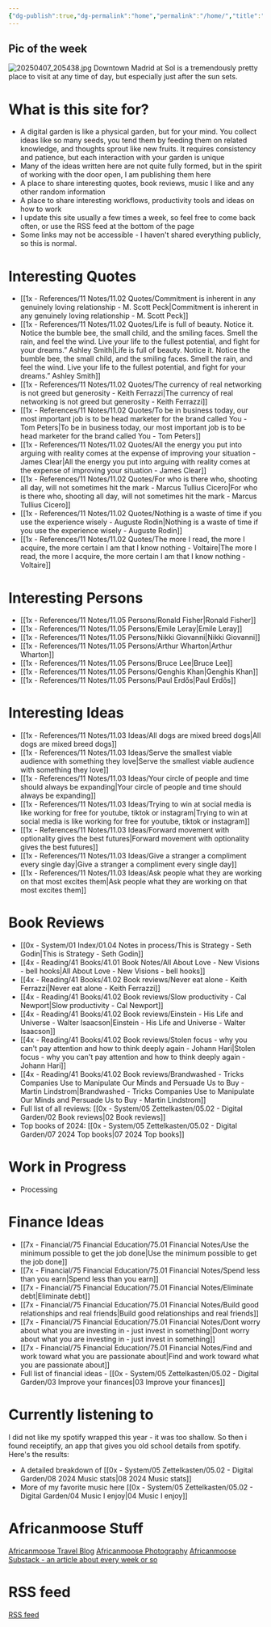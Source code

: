 ```yaml
---
{"dg-publish":true,"dg-permalink":"home","permalink":"/home/","title":"AfricanMoose Digital Garden","tags":["gardenEntry"],"dgShowFileTree":true,"created":"2025-04-09T14:47:43.247+03:00","updated":"2025-04-09T14:47:43.247+03:00"}
---
```


## Pic of the week 
![20250407_205438.jpg](/img/user/2x%20-%20Planning/23%20Periodic%20Reviews/23.06%20Daily%20logs/20250407_205438.jpg)
Downtown Madrid at Sol is a tremendously pretty place to visit at any time of day, but especially just after the sun sets.

# What is this site for?

- A digital garden is like a physical garden, but for your mind. You collect ideas like so many seeds, you tend them by feeding them on related knowledge, and thoughts sprout like new fruits. It requires consistency and patience, but each interaction with your garden is unique
- Many of the ideas written here are not quite fully formed, but in the spirit of working with the door open, I am publishing them here
- A place to share interesting quotes, book reviews, music I like and any other random information
- A place to share interesting workflows, productivity tools and ideas on how to work
- I update this site usually a few times a week, so feel free to come back often, or use the RSS feed at the bottom of the page
- Some links may not be accessible - I haven't shared everything publicly, so this is normal.


# Interesting Quotes

- [[1x - References/11 Notes/11.02 Quotes/Commitment is inherent in any genuinely loving relationship - M. Scott Peck\|Commitment is inherent in any genuinely loving relationship - M. Scott Peck]]
- [[1x - References/11 Notes/11.02 Quotes/Life is full of beauty. Notice it. Notice the bumble bee, the small child, and the smiling faces. Smell the rain, and feel the wind. Live your life to the fullest potential, and fight for your dreams.”  Ashley Smith\|Life is full of beauty. Notice it. Notice the bumble bee, the small child, and the smiling faces. Smell the rain, and feel the wind. Live your life to the fullest potential, and fight for your dreams.”  Ashley Smith]]
- [[1x - References/11 Notes/11.02 Quotes/The currency of real networking is not greed but generosity - Keith Ferrazzi\|The currency of real networking is not greed but generosity - Keith Ferrazzi]]
- [[1x - References/11 Notes/11.02 Quotes/To be in business today, our most important job is to be head marketer for the brand called You - Tom Peters\|To be in business today, our most important job is to be head marketer for the brand called You - Tom Peters]]
- [[1x - References/11 Notes/11.02 Quotes/All the energy you put into arguing with reality comes at the expense of improving your situation - James Clear\|All the energy you put into arguing with reality comes at the expense of improving your situation - James Clear]]
- [[1x - References/11 Notes/11.02 Quotes/For who is there who, shooting all day, will not sometimes hit the mark - Marcus Tullius Cicero\|For who is there who, shooting all day, will not sometimes hit the mark - Marcus Tullius Cicero]]
- [[1x - References/11 Notes/11.02 Quotes/Nothing is a waste of time if you use the experience wisely - Auguste Rodin\|Nothing is a waste of time if you use the experience wisely - Auguste Rodin]]
- [[1x - References/11 Notes/11.02 Quotes/The more I read, the more I acquire, the more certain I am that I know nothing - Voltaire\|The more I read, the more I acquire, the more certain I am that I know nothing - Voltaire]]

# Interesting Persons

- [[1x - References/11 Notes/11.05 Persons/Ronald Fisher\|Ronald Fisher]]
- [[1x - References/11 Notes/11.05 Persons/Emile Leray\|Emile Leray]]
- [[1x - References/11 Notes/11.05 Persons/Nikki Giovanni\|Nikki Giovanni]]
- [[1x - References/11 Notes/11.05 Persons/Arthur Wharton\|Arthur Wharton]]
- [[1x - References/11 Notes/11.05 Persons/Bruce Lee\|Bruce Lee]]
- [[1x - References/11 Notes/11.05 Persons/Genghis Khan\|Genghis Khan]]
- [[1x - References/11 Notes/11.05 Persons/Paul Erdős\|Paul Erdős]]

# Interesting Ideas
- [[1x - References/11 Notes/11.03 Ideas/All dogs are mixed breed dogs\|All dogs are mixed breed dogs]]
- [[1x - References/11 Notes/11.03 Ideas/Serve the smallest viable audience with something they love\|Serve the smallest viable audience with something they love]]
- [[1x - References/11 Notes/11.03 Ideas/Your circle of people and time should always be expanding\|Your circle of people and time should always be expanding]]
- [[1x - References/11 Notes/11.03 Ideas/Trying to win at social media is like working for free for youtube, tiktok or instagram\|Trying to win at social media is like working for free for youtube, tiktok or instagram]]
- [[1x - References/11 Notes/11.03 Ideas/Forward movement with optionality gives the best futures\|Forward movement with optionality gives the best futures]]
- [[1x - References/11 Notes/11.03 Ideas/Give a stranger a compliment every single day\|Give a stranger a compliment every single day]]
- [[1x - References/11 Notes/11.03 Ideas/Ask people what they are working on that most excites them\|Ask people what they are working on that most excites them]]

# Book Reviews

- [[0x - System/01 Index/01.04 Notes in process/This is Strategy - Seth Godin\|This is Strategy - Seth Godin]]
- [[4x - Reading/41 Books/41.01 Book Notes/All About Love - New Visions - bell hooks\|All About Love - New Visions - bell hooks]]
- [[4x - Reading/41 Books/41.02 Book reviews/Never eat alone - Keith Ferrazzi\|Never eat alone - Keith Ferrazzi]]
- [[4x - Reading/41 Books/41.02 Book reviews/Slow productivity - Cal Newport\|Slow productivity - Cal Newport]]
- [[4x - Reading/41 Books/41.02 Book reviews/Einstein - His Life and Universe - Walter Isaacson\|Einstein - His Life and Universe - Walter Isaacson]]
- [[4x - Reading/41 Books/41.02 Book reviews/Stolen focus - why you can't pay attention and how to think deeply again - Johann Hari\|Stolen focus - why you can't pay attention and how to think deeply again - Johann Hari]]
- [[4x - Reading/41 Books/41.02 Book reviews/Brandwashed - Tricks Companies Use to Manipulate Our Minds and Persuade Us to Buy - Martin Lindstrom\|Brandwashed - Tricks Companies Use to Manipulate Our Minds and Persuade Us to Buy - Martin Lindstrom]]
- Full list of all reviews: [[0x - System/05 Zettelkasten/05.02 - Digital Garden/02 Book reviews\|02 Book reviews]]
- Top books of 2024: [[0x - System/05 Zettelkasten/05.02 - Digital Garden/07 2024 Top books\|07 2024 Top books]]

# Work in Progress

- Processing 

# Finance Ideas

- [[7x - Financial/75 Financial Education/75.01 Financial Notes/Use the minimum possible to get the job done\|Use the minimum possible to get the job done]]
- [[7x - Financial/75 Financial Education/75.01 Financial Notes/Spend less than you earn\|Spend less than you earn]]
- [[7x - Financial/75 Financial Education/75.01 Financial Notes/Eliminate debt\|Eliminate debt]]
- [[7x - Financial/75 Financial Education/75.01 Financial Notes/Build good relationships and real friends\|Build good relationships and real friends]]
- [[7x - Financial/75 Financial Education/75.01 Financial Notes/Dont worry about what you are investing in - just invest in something\|Dont worry about what you are investing in - just invest in something]]
- [[7x - Financial/75 Financial Education/75.01 Financial Notes/Find and work toward what you are passionate about\|Find and work toward what you are passionate about]]
- Full list of financial ideas - [[0x - System/05 Zettelkasten/05.02 - Digital Garden/03 Improve your finances\|03 Improve your finances]]

# Currently listening to

I did not like my spotify wrapped this year - it was too shallow. So then i found receiptify, an app that gives you old school details from spotify. Here's the results:
- A detailed breakdown of [[0x - System/05 Zettelkasten/05.02 - Digital Garden/08 2024 Music stats\|08 2024 Music stats]]
- More of my favorite music here [[0x - System/05 Zettelkasten/05.02 - Digital Garden/04 Music I enjoy\|04 Music I enjoy]]

# Africanmoose Stuff

[Africanmoose Travel Blog](https://africanmoose.blogspot.com)
[Africanmoose Photography](http://Africanmoose.com)
[Africanmoose Substack - an article about every week or so](https://africanmoose.substack.com)

# RSS feed
[RSS feed](https://africanmoose.netlify.app/feed.xml)
